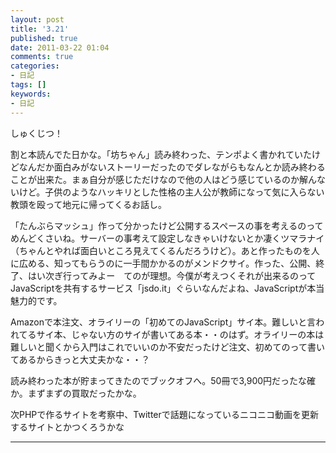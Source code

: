 ```yaml
---
layout: post
title: '3.21'
published: true
date: 2011-03-22 01:04
comments: true
categories:
- 日記
tags: []
keywords:
- 日記
---
```

しゅくじつ！

割と本読んでた日かな。「坊ちゃん」読み終わった、テンポよく書かれていたけどなんだか面白みがないストーリーだったのでダレながらもなんとか読み終わることが出来た。まぁ自分が感じただけなので他の人はどう感じているのか解んないけど。子供のようなハッキリとした性格の主人公が教師になって気に入らない教頭を殴って地元に帰ってくるお話し。

「たんぶらマッシュ」作って分かったけど公開するスペースの事を考えるのってめんどくさいね。サーバーの事考えて設定しなきゃいけないとか凄くツマラナイ（ちゃんとやれば面白いところ見えてくるんだろうけど）。あと作ったものを人に広める、知ってもらうのに一手間かかるのがメンドクサイ。作った、公開、終了、はい次ぎ行ってみよー　てのが理想。今僕が考えつくそれが出来るのってJavaScriptを共有するサービス「jsdo.it」ぐらいなんだよね、JavaScriptが本当魅力的です。

Amazonで本注文、オライリーの「初めてのJavaScript」サイ本。難しいと言われてるサイ本、じゃない方のサイが書いてある本・・のはず。オライリーの本は難しいと聞くから入門はこれでいいのか不安だったけど注文、初めてのって書いてあるからきっと大丈夫かな・・？

読み終わった本が貯まってきたのでブックオフへ。50冊で3,900円だったな確か。まずまずの買取だったかな。

次PHPで作るサイトを考察中、Twitterで話題になっているニコニコ動画を更新するサイトとかつくろうかな

---

